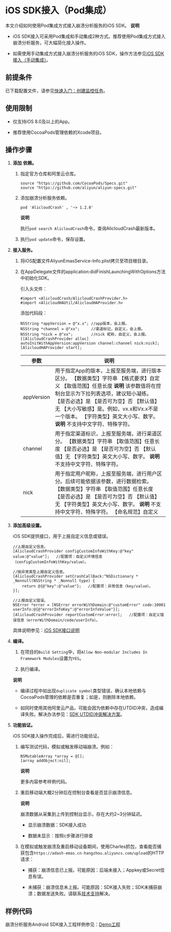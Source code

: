 iOS SDK接入（Pod集成） 
=====================================

本文介绍如何使用Pod集成方式接入崩溃分析服务的iOS SDK。
**说明**



* iOS SDK接入可采用Pod集成和手动集成2种方式。推荐使用Pod集成方式接入崩溃分析服务，可大幅简化接入操作。

  

* 如需使用手动集成方式接入崩溃分析服务的iOS SDK，操作方法参见[iOS SDK接入（手动集成）]()。

  




前提条件 
-------------------------

已下载配置文件，请参见[快速入门：创建监控任务](/cn.zh-CN/App监控/快速入门：创建监控任务.md)。

使用限制 
-------------------------

* 仅支持iOS 8.0及以上的App。

  

* 推荐使用CocoaPods管理依赖的Xcode项目。

  




操作步骤 
-------------------------

1. **添加** **依赖。** 

   1. 指定官方仓库和阿里云仓库。

          source "https://github.com/CocoaPods/Specs.git"
          source "https://github.com/aliyun/aliyun-specs.git"

      
   
   2. 添加崩溃分析服务依赖。

          pod 'AlicloudCrash' , '~> 1.2.0'

      
      **说明**

      执行`pod search AlicloudCrash`命令，查询AlicloudCrash最新版本。
      
   
   3. 执行`pod update`命令，保存设置。

      
   

   

2. **接入服务。** 

   1. 将iOS配置文件AliyunEmasService-Info.plist拷贝至项目根目录。

      
   
   2. 在AppDelegate文件的application:didFinishLaunchingWithOptions方法中初始化SDK。

      引入头文件：

          #import <AlicloudCrash/AlicloudCrashProvider.h>
          #import <AlicloudHAUtil/AlicloudHAProvider.h>

      

      添加代码段：

          NSString *appVersion = @"x.x"; //app版本，会上报。
          NSString *channel = @"xx";     //渠道标记，自定义，会上报。
          NSString *nick = @"xx";        //nick 昵称，自定义，会上报。
          [[AlicloudCrashProvider alloc] autoInitWithAppVersion:appVersion channel:channel nick:nick];
          [AlicloudHAProvider start];

      

      |     参数     |                                                                                                                                                                  说明                                                                                                                                                                  |
      |------------|--------------------------------------------------------------------------------------------------------------------------------------------------------------------------------------------------------------------------------------------------------------------------------------------------------------------------------------|
      | appVersion | 用于指定App的版本，上报至服务端，进行版本区分。 【数据类型】字符串 【格式要求】自定义 【取值范围】任意长度 **说明** 该参数值将在控制台显示为下拉列表选项，建议短小凝练。 【是否必选】是 【是否可为空】否 【默认值】无 【大小写敏感】是。例如，vx.x和Vx.x不是一个版本。 【字符类型】英文大小写、数字。 **说明** 不支持中文字符、特殊字符。 |
      | channel    | 用于指定渠道标识，上报至服务端，进行渠道区分。 【数据类型】字符串 【取值范围】任意长度 【是否必选】是 【是否可为空】否 【默认值】无 【字符类型】英文大小写、数字。 **说明** 不支持中文字符、特殊字符。                                                                                                            |
      | nick       | 用于指定用户昵称，上报至服务端，进行用户区分。后续可能依据该参数，进行数据检索。 【数据类型】字符串 【取值范围】任意长度 【是否必选】是 【是否可为空】否 【默认值】无 【字符类型】英文大小写、数字。 **说明** 不支持中文字符、特殊字符。 【命名规范】自定义                                                                                 |

      
   

   

3. **添加高级设置。** 

   iOS SDK提供接口，用于上报自定义信息或错误。

       //上报自定义信息。
       [AlicloudCrashProvider configCustomInfoWithKey:@"key" value:@"value"];   //配置项：自定义环境信息（configCustomInfoWithKey/value）。
       
       //按异常类型上报自定义信息。
       [AlicloudCrashProvider setCrashCallBack:^NSDictionary * _Nonnull(NSString * _Nonnull type) {
           return @{@"key":@"value"};   //配置项：异常信息（key/value）。
       }];
       
       //上报自定义错误。
       NSError *error = [NSError errorWithDomain:@"customError" code:10001 userInfo:@{@"errorInfoKey":@"errorInfoValue"}];
       [AlicloudCrashProvider reportCustomError:error];   //配置项：自定义错误信息（errorWithDomain/code/userInfo）。

   

   具体说明参见：[iOS SDK接口说明]()
   

4. **编译。** 

   1. 在项目的`Build Setting`中，将`Allow Non-modular Includes In Framework Modules`设置为`YES`。

      
   
   2. 执行编译。

      
   

   
   **说明**

   
   * 编译过程中如出现`duplicate symbol`类型错误，确认本地依赖与CocoaPods管理的依赖是否重复；如是，则删除本地依赖。

     
   
   * 如同时使用其他阿里云产品，可能会因为依赖中存在UTDID冲突，造成编译失败。解决办法参见：[SDK UTDID冲突解决方案](https://help.aliyun.com/document_detail/172616.html)。

     
   

   
   

5. **功能验证。** 

   iOS SDK接入操作完成后，需进行功能验证。
   1. 编写测试代码，模拟或触发移动端崩溃。例如：

          NSMutableArray *array = @[];
          [array addObject:nil];

      
      **说明**

      更多内容参考样例代码。
      
   
   2. 重启移动端大概2分钟后在控制台查看是否显示崩溃信息。

      **说明**

      崩溃数据从采集到上传到控制台显示，存在大约2\~3分钟延迟。
      * 显示崩溃数据：SDK接入成功

        
      
      * 数据未显示：按照c步骤进行排查

        
      

      
   
   3. 在模拟或触发崩溃及重启移动设备期间，使用Charles抓包，查看能否捕获包含`https://adash-emas.cn-hangzhou.aliyuncs.com/upload`的HTTP请求：

      * 捕获：崩溃信息已上报。可能原因：后端未接入；Appkey或Secret信息有误。

        
      
      * 未捕获：崩溃信息未上报。可能原因：SDK接入失败；SDK未捕获崩溃；数据发送失败。请联系[技术支持](/cn.zh-CN/.md)解决。

        
      

      
   

   




样例代码 
-------------------------

崩溃分析服务Android SDK接入工程样例参见：[Demo工程](https://github.com/aliyun/alicloud-android-demo/tree/master/ha_android_demo?spm=a2c4g.11186623.2.27.789073c8I6rfk5)
